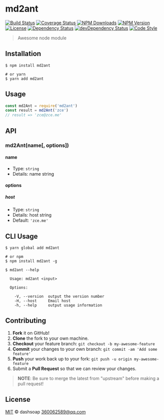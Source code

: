 # md2ant

[![Build Status][travis-image]][travis-url]
[![Coverage Status][codecov-image]][codecov-url]
[![NPM Downloads][downloads-image]][downloads-url]
[![NPM Version][version-image]][version-url]
[![License][license-image]][license-url]
[![Dependency Status][dependency-image]][dependency-url]
[![devDependency Status][devdependency-image]][devdependency-url]
[![Code Style][style-image]][style-url]

> Awesome node module

## Installation

```shell
$ npm install md2ant

# or yarn
$ yarn add md2ant
```

## Usage

<!-- TODO: Introduction of API use -->

```javascript
const md2Ant = require('md2ant')
const result = md2Ant('zce')
// result => 'zce@zce.me'
```

## API

<!-- TODO: Introduction of API -->

### md2Ant(name[, options])

#### name

- Type: `string`
- Details: name string

#### options

##### host

- Type: `string`
- Details: host string
- Default: `'zce.me'`

## CLI Usage

<!-- TODO: Introduction of CLI -->

```shell
$ yarn global add md2ant

# or npm
$ npm install md2ant -g
```

```shell
$ md2ant --help

  Usage: md2ant <input>

  Options:

    -V, --version  output the version number
    -H, --host     Email host
    -h, --help     output usage information
```

## Contributing

1. **Fork** it on GitHub!
2. **Clone** the fork to your own machine.
3. **Checkout** your feature branch: `git checkout -b my-awesome-feature`
4. **Commit** your changes to your own branch: `git commit -am 'Add some feature'`
5. **Push** your work back up to your fork: `git push -u origin my-awesome-feature`
6. Submit a **Pull Request** so that we can review your changes.

> **NOTE**: Be sure to merge the latest from "upstream" before making a pull request!

## License

[MIT](LICENSE) &copy; dashsoap <360062589@qq.com>



[travis-image]: https://img.shields.io/travis/dashsoap/md2ant/master.svg
[travis-url]: https://travis-ci.org/dashsoap/md2ant
[codecov-image]: https://img.shields.io/codecov/c/github/dashsoap/md2ant/master.svg
[codecov-url]: https://codecov.io/gh/dashsoap/md2ant
[downloads-image]: https://img.shields.io/npm/dm/md2ant.svg
[downloads-url]: https://npmjs.org/package/md2ant
[version-image]: https://img.shields.io/npm/v/md2ant.svg
[version-url]: https://npmjs.org/package/md2ant
[license-image]: https://img.shields.io/github/license/dashsoap/md2ant.svg
[license-url]: https://github.com/dashsoap/md2ant/blob/master/LICENSE
[dependency-image]: https://img.shields.io/david/dashsoap/md2ant.svg
[dependency-url]: https://david-dm.org/dashsoap/md2ant
[devdependency-image]: https://img.shields.io/david/dev/dashsoap/md2ant.svg
[devdependency-url]: https://david-dm.org/dashsoap/md2ant?type=dev
[style-image]: https://img.shields.io/badge/code_style-standard-brightgreen.svg
[style-url]: https://standardjs.com
